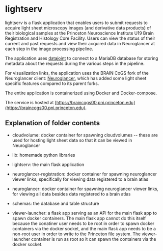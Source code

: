 # lightserv

lightserv is a flask application that enables users to submit requests to acquire light sheet microscopy images (and derivative data products) of their biological samples at the Princeton Neuroscience Institute U19 Brain Registration and Histology Core Facility. Users can view the status of their current and past requests and view their acquired data in Neuroglancer at each step in the image processing pipeline. 

The application uses [datajoint](https://github.com/datajoint/datajoint-python) to connect to a MariaDB database for storing metadata about the requests during the various steps in the pipeline. 

For visualization links, the application uses the BRAIN CoGS fork of the Neuroglancer client: [Neuroglancer](https://github.com/BrainCOGS/neuroglancer), which has added some light sheet specific features compared to its parent forks. 

The entire application is containerized using Docker and Docker-compose.

The service is hosted at [https://braincogs00.pni.princeton.edu](https://braincogs00.pni.princeton.edu). 

## Explanation of folder contents

- cloudvolume: docker container for spawning cloudvolumes -- these are used for hosting light sheet data so that it can be viewed in Neuroglancer

- lib: homemade python libraries  

- lightserv: the main flask application

- neuroglancer-registration: docker container for spawning neuroglancer viewer links, specifically for viewing data registered to a brain atlas

- neuroglancer: docker container for spawning neuroglancer viewer links, for viewing all data besides data registered to a brain atlas

- schemas: the database and table structure

- viewer-launcher: a flask app serving as an API for the main flask app to spawn docker containers. The main flask app cannot do this itself because the conatiner user needs to be root in order to spawn docker containers via the docker socket, and the main flask app needs to be a non-root user in order to write to the Princeton file system. The viewer-launcher container is run as root so it can spawn the containers via the docker socket. 